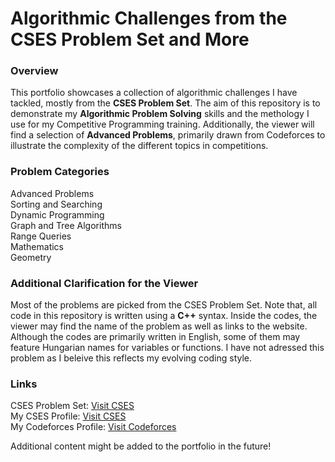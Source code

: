 # Algorithmic Challenges from the CSES Problem Set and More

### Overview

This portfolio showcases a collection of algorithmic challenges I have tackled, mostly from the ****CSES Problem Set****. The aim of this repository is to demonstrate my ****Algorithmic Problem Solving**** skills and the methology I use for my Competitive Programming training. Additionally, the viewer will find a selection of ****Advanced Problems****, primarily drawn from Codeforces to illustrate the complexity of the different topics in competitions.

### Problem Categories

Advanced Problems  
Sorting and Searching  
Dynamic Programming  
Graph and Tree Algorithms  
Range Queries  
Mathematics    
Geometry   

### Additional Clarification for the Viewer

Most of the problems are picked from the CSES Problem Set. Note that, all code in this repository is written using a ******C++****** syntax.
Inside the codes, the viewer may find the name of the problem as well as links to the website. Although the codes are primarily written in English, some
of them may feature Hungarian names for variables or functions. I have not adressed this problem as I beleive this reflects my evolving coding style.

### Links

CSES Problem Set: [Visit CSES](https://cses.fi/problemset/)  
My CSES Profile: [Visit CSES](https://cses.fi/user/163133)  
My Codeforces Profile: [Visit Codeforces](https://codeforces.com/profile/Vkrisztian)   

Additional content might be added to the portfolio in the future!
